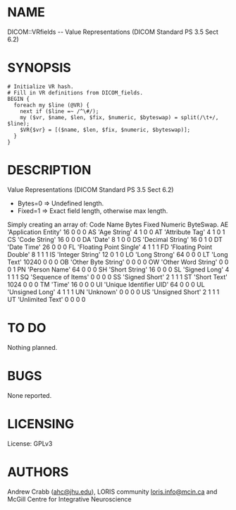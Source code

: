 # NAME

DICOM::VRfields -- Value Representations (DICOM Standard PS 3.5 Sect 6.2)

# SYNOPSIS

    # Initialize VR hash.
    # Fill in VR definitions from DICOM_fields.
    BEGIN {
      foreach my $line (@VR) {
        next if ($line =~ /^\#/);
        my ($vr, $name, $len, $fix, $numeric, $byteswap) = split(/\t+/, $line);
        $VR{$vr} = [($name, $len, $fix, $numeric, $byteswap)];
      }
    }

# DESCRIPTION

Value Representations (DICOM Standard PS 3.5 Sect 6.2)
  - Bytes=0 => Undefined length.
  - Fixed=1 => Exact field length, otherwise max length.

Simply creating an array of:
Code  Name                     Bytes  Fixed  Numeric  ByteSwap.
AE    'Application Entity'     16     0      0        0
AS    'Age String'             4      1      0        0
AT	  'Attribute Tag'          4      1      0        1
CS    'Code String'            16     0	     0        0
DA    'Date'                   8      1	     0        0
DS    'Decimal String'         16     0	     1        0
DT    'Date Time'              26     0	     0        0
FL    'Floating Point Single'  4      1	     1        1
FD    'Floating Point Double'  8      1	     1        1
IS    'Integer String'         12     0	     1        0
LO    'Long Strong'            64     0	     0        0
LT    'Long Text'              10240  0	     0        0
OB    'Other Byte String'  	   0      0	     0        0
OW    'Other Word String' 	   0      0	     0        1
PN    'Person Name'	           64     0	     0        0
SH    'Short String'           16     0	     0        0
SL    'Signed Long'	           4      1	     1        1
SQ    'Sequence of Items'      0      0	     0        0
SS    'Signed Short'           2      1	     1        1
ST    'Short Text'             1024   0	     0        0
TM    'Time'                   16     0	     0        0
UI    'Unique Identifier UID'  64     0	     0        0
UL    'Unsigned Long'          4      1	     1        1
UN    'Unknown'	               0      0	     0        0
US    'Unsigned Short'         2      1	     1        1
UT    'Unlimited Text'         0      0	     0        0

# TO DO

Nothing planned.

# BUGS

None reported.

# LICENSING

License: GPLv3

# AUTHORS

Andrew Crabb (ahc@jhu.edu),
LORIS community <loris.info@mcin.ca> and McGill Centre for Integrative Neuroscience
